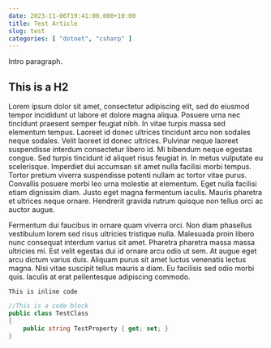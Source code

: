 ```yaml
---
date: 2023-11-06T19:41:00.000+10:00
title: Test Article
slug: test
categories: [ "dotnet", "csharp" ]
---
```


Intro paragraph.

<!--endintro-->

## This is a H2

Lorem ipsum dolor sit amet, consectetur adipiscing elit, sed do eiusmod tempor incididunt ut labore et dolore magna
aliqua. Posuere urna nec tincidunt praesent semper feugiat nibh. In vitae turpis massa sed elementum tempus. Laoreet id
donec ultrices tincidunt arcu non sodales neque sodales. Velit laoreet id donec ultrices. Pulvinar neque laoreet
suspendisse interdum consectetur libero id. Mi bibendum neque egestas congue. Sed turpis tincidunt id aliquet risus
feugiat in. In metus vulputate eu scelerisque. Imperdiet dui accumsan sit amet nulla facilisi morbi tempus. Tortor
pretium viverra suspendisse potenti nullam ac tortor vitae purus. Convallis posuere morbi leo urna molestie at
elementum. Eget nulla facilisi etiam dignissim diam. Justo eget magna fermentum iaculis. Mauris pharetra et ultrices
neque ornare. Hendrerit gravida rutrum quisque non tellus orci ac auctor augue.

Fermentum dui faucibus in ornare quam viverra orci. Non diam phasellus vestibulum lorem sed risus ultricies tristique
nulla. Malesuada proin libero nunc consequat interdum varius sit amet. Pharetra pharetra massa massa ultricies mi. Est
velit egestas dui id ornare arcu odio ut sem. At augue eget arcu dictum varius duis. Aliquam purus sit amet luctus
venenatis lectus magna. Nisi vitae suscipit tellus mauris a diam. Eu facilisis sed odio morbi quis. Iaculis at erat
pellentesque adipiscing commodo.

`This is inline code`

```csharp
//This is a code block
public class TestClass
{
    public string TestProperty { get; set; }
}
```